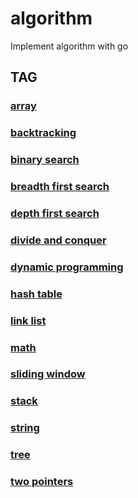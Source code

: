 # algorithm
Implement algorithm with go

## TAG

### [array](https://github.com/cocowh/algorithm/blob/master/tag/array.md)

### [backtracking](https://github.com/cocowh/algorithm/blob/master/tag/backtracking.md)

### [binary search](https://github.com/cocowh/algorithm/blob/master/tag/binary-search.md)

### [breadth first search](https://github.com/cocowh/algorithm/blob/master/tag/breadth-first-search.md)

### [depth first search](https://github.com/cocowh/algorithm/blob/master/tag/depth-first-search.md)

### [divide and conquer](https://github.com/cocowh/algorithm/blob/master/tag/divide-and-conquer.md)

### [dynamic programming](https://github.com/cocowh/algorithm/blob/master/tag/dynamic-programming.md)

### [hash table](https://github.com/cocowh/algorithm/blob/master/tag/hash-table.md)

### [link list](https://github.com/cocowh/algorithm/blob/master/tag/link-list.md)

### [math](https://github.com/cocowh/algorithm/blob/master/tag/math.md)

### [sliding window](https://github.com/cocowh/algorithm/blob/master/tag/sliding-window.md)

### [stack](https://github.com/cocowh/algorithm/blob/master/tag/stack.md)

### [string](https://github.com/cocowh/algorithm/blob/master/tag/string.md)

### [tree](https://github.com/cocowh/algorithm/blob/master/tag/tree.md)

### [two pointers](https://github.com/cocowh/algorithm/blob/master/tag/two-pointers.md)